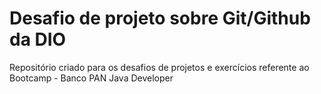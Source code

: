 #  Desafio de projeto sobre Git/Github da DIO
Repositório criado para os desafios de projetos e exercícios referente ao Bootcamp - Banco PAN Java Developer
